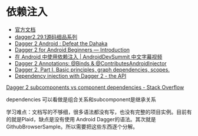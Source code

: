 # 依赖注入

* [官方文档](https://developer.android.com/training/dependency-injection)
* [dagger2.29.1源码细品系列](https://blog.csdn.net/foshengtang/category_10381861.html)
* [Dagger 2 Android : Defeat the Dahaka](https://proandroiddev.com/dagger-2-android-defeat-the-dahaka-b1c542233efc)
* [Dagger 2 for Android Beginners — Introduction](https://medium.com/@harivigneshjayapalan/dagger-2-for-android-beginners-introduction-be6580cb3edb)
* [在 Android 中使用依赖注入 \| AndroidDevSummit 中文字幕视频](https://juejin.cn/post/6844904022210543624)
* [Dagger 2 Annotations: @Binds & @ContributesAndroidInjector](https://proandroiddev.com/dagger-2-annotations-binds-contributesandroidinjector-a09e6a57758f)
* [Dagger 2. Part I. Basic principles, graph dependencies, scopes.](https://medium.com/android-news/dagger-2-part-i-basic-principles-graph-dependencies-scopes-3dfd032ccd82)
* [Dependency injection with Dagger 2 - the API](http://frogermcs.github.io/dependency-injection-with-dagger-2-the-api/)

[Dagger 2 subcomponents vs component dependencies - Stack Overflow](https://stackoverflow.com/questions/29587130/dagger-2-subcomponents-vs-component-dependencies)

dependencies  可以看做是组合关系和subcomponent是继承关系

学习难点：文档写的不够细，很多语法都没有写，也没有完整的项目实例。目前有的就是Plaid，缺点是没有使用 Android Dagger的语法。其次就是GithubBrowserSample。所以需要把这些东西逐个分解。


